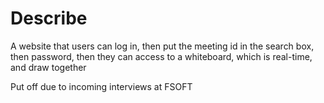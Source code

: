 # Describe

A website that users can log in, then put the meeting id in the search box, then password, then they can access to a whiteboard, which is real-time, and draw together

Put off due to incoming interviews at FSOFT
